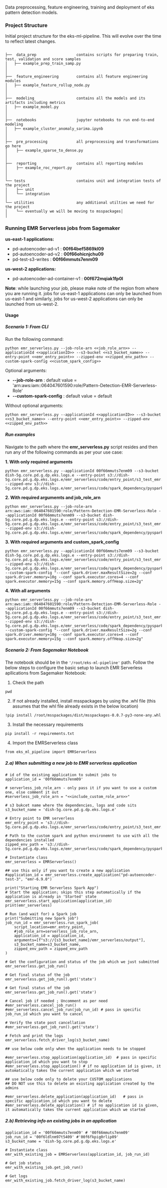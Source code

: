 Data preprocessing, feature engineering, training and deployment of eks pattern detection models.


### __Project Structure__

Initial project structure for the eks-ml-pipeline. This will evolve over the time to reflect latest changes. 

```

├──  data_prep					contains scripts for preparing train, test, validation and score samples
│   ├── example_prep_train_samp.py 
│
│
├──  feature_engineering		contains all feature engineering modules
│   ├── example_feature_rollup_node.py
│
│
├──  modeling					contains all the models and its artifacts including metrics
│   ├── example_model.py
│
│
├──  notebooks					jupyter notebooks to run end-to-end modeling
│   ├── example_cluster_anomaly_sarima.ipynb
│
│
├──  pre_processing				all preprocessing and transformations go here 
│    ├── example_sparse_to_dense.py  
│
│
├──  reporting					contains all reporting modules 
│    ├── example_roc_report.py
│
│
└── tests						contains unit and integration tests of the project
│    ├── unit
│    └── integration
│ 
└── utilities					any additional utilties we need for the project
│    └── eventually we will be moving to msspackages│  
│ 

```


### __Running EMR Serverless jobs from Sagemaker__

__us-east-1 applications:__
* pd-autoencoder-ad-v1 : **00f64bef5869kl09**
* pd-autoencoder-ad-v2 : **00f66ohicnjchu09**
* pd-test-s3-writes : **00f66mmuts7enm09**

__us-west-2 applications:__ 
* pd-autoencoder-ad-container-v1  : **00f672mqiak1fp0l**

**Note**: while launching your job, please make note of the region from where you are running it.
jobs for us-east-1 applications can only be launched from us-east-1 and similarly, jobs for us-west-2 applications can only be launched from us-west-2. 
#### __Usage__
##### __Scenario 1: From CLI__

Run the following command:
```console
python emr_serverless.py --job-role-arn <<job_role_arn>> --applicationId <<applicationID>> --s3-bucket <<s3_bucket_name>> --entry-point <<emr_entry_point>> --zipped-env <<zipped_env_path>> --custom-spark-config <<custom_spark_config>>
```
Optional arguments:
- __--job-role-arn__    : default value = 'arn:aws:iam::064047601590:role/Pattern-Detection-EMR-Serverless-Role'
- __--custom-spark-config__   : default value = default
    
Without optional arguments:
```console
python emr_serverless.py --applicationId <<applicationID>> --s3-bucket <<s3_bucket_name>> --entry-point <<emr_entry_point>> --zipped-env <<zipped_env_path>>
```

##### __Run examples__ 
Navigate to the path where the __emr_serverless.py__ script resides and then run any of the following commands as per your use case: 

__1. With only required arguments__ 
```console
python emr_serverless.py --applicationId 00f66mmuts7enm09 --s3-bucket dish-5g.core.pd.g.dp.eks.logs.e --entry-point s3://dish-5g.core.pd.g.dp.eks.logs.e/emr_serverless/code/entry_point/s3_test_emr.py --zipped-env s3://dish-5g.core.pd.g.dp.eks.logs.e/emr_serverless/code/spark_dependency/pyspark_deps_test.tar.gz
```

__2. With required argumemts and job_role_arn__ 
```console
python emr_serverless.py --job-role-arn arn:aws:iam::064047601590:role/Pattern-Detection-EMR-Serverless-Role --applicationId 00f66mmuts7enm09 --s3-bucket dish-5g.core.pd.g.dp.eks.logs.e --entry-point s3://dish-5g.core.pd.g.dp.eks.logs.e/emr_serverless/code/entry_point/s3_test_emr.py --zipped-env s3://dish-5g.core.pd.g.dp.eks.logs.e/emr_serverless/code/spark_dependency/pyspark_deps_test.tar.gz
```

__3. With required arguments and custom_spark_config__
```console
python emr_serverless.py --applicationId 00f66mmuts7enm09 --s3-bucket dish-5g.core.pd.g.dp.eks.logs.e --entry-point s3://dish-5g.core.pd.g.dp.eks.logs.e/emr_serverless/code/entry_point/s3_test_emr.py --zipped-env s3://dish-5g.core.pd.g.dp.eks.logs.e/emr_serverless/code/spark_dependency/pyspark_deps_test.tar.gz --custom-spark-config "--conf spark.driver.maxResultSize=2g --conf spark.driver.memory=10g --conf spark.executor.cores=4 --conf spark.executor.memory=15g --conf spark.memory.offHeap.size=2g"
```

__4. With all arguments__ 
```console
python emr_serverless.py --job-role-arn arn:aws:iam::064047601590:role/Pattern-Detection-EMR-Serverless-Role --applicationId 00f66mmuts7enm09 --s3-bucket dish-5g.core.pd.g.dp.eks.logs.e --entry-point s3://dish-5g.core.pd.g.dp.eks.logs.e/emr_serverless/code/entry_point/s3_test_emr.py --zipped-env s3://dish-5g.core.pd.g.dp.eks.logs.e/emr_serverless/code/spark_dependency/pyspark_deps_test.tar.gz --custom-spark-config "--conf spark.driver.maxResultSize=2g --conf spark.driver.memory=10g --conf spark.executor.cores=4 --conf spark.executor.memory=15g --conf spark.memory.offHeap.size=2g"
```

##### __Scenario 2: From Sagemaker Notebook__

The notebook should be in the ```'/root/eks-ml-pipeline'``` path.
Follow the below steps to configure the basic setup to launch EMR Serverless apllications from Sagemaker Notebook:

1. Check the path 
```console
pwd
```
2. If not already installed, install msspackages by using the .whl file (this assumes that the whl file already exists in the below location)
```console
!pip install /root/msspackages/dist/msspackages-0.0.7-py3-none-any.whl
```
3. Install the necessary requirements
```console
pip install -r requirements.txt
```
4. Import the EMRServerless class
```console
from eks_ml_pipeline import EMRServerless
```
##### __2.a) When submitting a new job to EMR serverless application__
```console
# id of the existing application to submit jobs to
application_id = '00f66mmuts7enm09' 

# serverless_job_role_arn - only pass it if you want to use a custom one, else comment it out
#serverless_job_role_arn = "<<include_custom_role_arn>>"

# s3 bukcet name where the dependencies, logs and code sits
s3_bucket_name = 'dish-5g.core.pd.g.dp.eks.logs.e'

# Entry point to EMR serverless
emr_entry_point = 's3://dish-5g.core.pd.g.dp.eks.logs.e/emr_serverless/code/entry_point/s3_test_emr.py'

# Path to the custom spark and python environemnt to use with all the dependencies installed
zipped_env_path = 's3://dish-5g.core.pd.g.dp.eks.logs.e/emr_serverless/code/spark_dependency/pyspark_deps_test.tar.gz'
```

```console
# Instantiate class
emr_serverless = EMRServerless()
```
```console
## use this only if you want to create a new application
#application_id = emr_serverless.create_application("pd-autoencoder-test-3", "emr-6.9.0")
```
```console
print("Starting EMR Serverless Spark App")
# Start the application; skips this step automatically if the application is already in 'Started' state
emr_serverless.start_application(application_id)
print(emr_serverless)

# Run (and wait for) a Spark job
print("Submitting new Spark job")
job_run_id = emr_serverless.run_spark_job(
    script_location=emr_entry_point,
    #job_role_arn=serverless_job_role_arn,
    application_id = application_id,
    arguments=[f"s3://{s3_bucket_name}/emr_serverless/output"],
    s3_bucket_name=s3_bucket_name,
    zipped_env_path = zipped_env_path
)
```
```console
# Get the configuration and status of the job which we just submitted 
emr_serverless.get_job_run()

# Get final status of the job
emr_serverless.get_job_run().get('state')
```

```console
# Get final status of the job
emr_serverless.get_job_run().get('state')
```
```console
# Cancel job if needed ; Uncomment as per need
#emr_serverless.cancel_job_run()
#emr_serverless.cancel_job_run(job_run_id) # pass in specific job_run_id which you want to cancel

# Verify the state post cancellation
#emr_serverless.get_job_run().get('state')
```
```console
# Fetch and print the logs
emr_serverless.fetch_driver_log(s3_bucket_name)
```
```console
## use below code only when the application needs to be stopped

#emr_serverless.stop_application(application_id)  # pass in specific application_id which you want to stop
#emr_serverless.stop_application() # if no application id is given, it automatically takes the current application which we started 

## use below code only to delete your CUSTOM applications
## DO NOT use this to delete an existing application created by the admins 

#emr_serverless.delete_application(application_id)   # pass in specific application_id which you want to delete
#emr_serverless.delete_application() # if no application id is given, it automatically takes the current application which we started 
```

##### __2.b) Retrieving info on existing jobs in an application__

```console
application_id = '00f66mmuts7enm09' # '00f66mmuts7enm09'
job_run_id = '00f6ldlnm97t5409' #'00f6fkpig0rlip09'
s3_bucket_name = 'dish-5g.core.pd.g.dp.eks.logs.e'
```

```console
# Instantiate class
emr_with_existing_job = EMRServerless(application_id, job_run_id)

# Get job status
emr_with_existing_job.get_job_run()

# Get logs
emr_with_existing_job.fetch_driver_log(s3_bucket_name)
```
